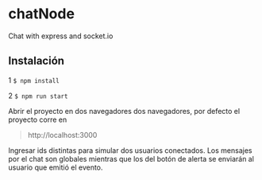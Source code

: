 # chatNode
Chat with express and socket.io

## Instalación

1 `$ npm install`

2 `$ npm run start`

Abrir el proyecto en dos navegadores dos navegadores, por defecto el proyecto corre en

> http://localhost:3000

Ingresar ids distintas para simular dos usuarios conectados.
Los mensajes por el chat son globales mientras que los del botón de alerta se enviarán
al usuario que emitió el evento.